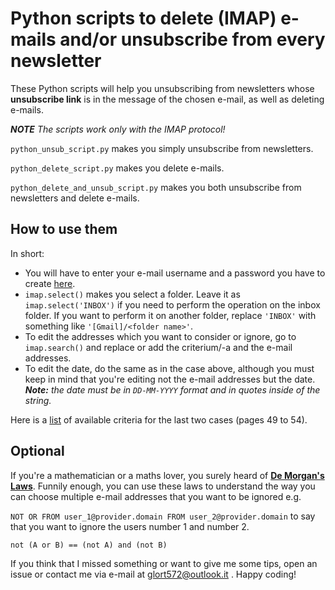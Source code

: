# Python scripts to delete (IMAP) e-mails and/or unsubscribe from every newsletter

These Python scripts will help you unsubscribing from newsletters whose **unsubscribe link** is in the message of the chosen e-mail, as well as deleting e-mails.

**_NOTE_** _The scripts work only with the IMAP protocol!_

`python_unsub_script.py` makes you simply unsubscribe from newsletters.

`python_delete_script.py` makes you delete e-mails.

`python_delete_and_unsub_script.py` makes you both unsubscribe from newsletters and delete e-mails.

## How to use them

In short:

- You will have to enter your e-mail username and a password you have to create [here](https://support.google.com/accounts/answer/185833?hl=en&sjid=11205608307902457777-EU).
- `imap.select()` makes you select a folder. Leave it as `imap.select('INBOX')` if you need to perform the operation on the inbox folder. If you want to perform it on another folder, replace `'INBOX'` with something like `'[Gmail]/<folder name>'`.
- To edit the addresses which you want to consider or ignore, go to `imap.search()` and replace or add the criterium/-a and the e-mail addresses.
- To edit the date, do the same as in the case above, although you must keep in mind that you're editing not the e-mail addresses but the date.
___Note:__ the date must be in `DD-MM-YYYY` format and in quotes inside of the string._

Here is a [list](https://www.rfc-editor.org/rfc/rfc3501#section-6.4.4) of available criteria for the last two cases (pages 49 to 54).

## Optional
If you're a mathematician or a maths lover, you surely heard of **[De Morgan's Laws](https://en.wikipedia.org/wiki/De_Morgan%27s_laws)**. Funnily enough, you can use these laws to understand the way you can choose multiple e-mail addresses that you want to be ignored e.g.

`NOT OR FROM user_1@provider.domain FROM user_2@provider.domain` to say that you want to ignore the users number 1 and number 2.

`not (A or B) == (not A) and (not B)`

If you think that I missed something or want to give me some tips, open an issue or contact me via e-mail at glort572@outlook.it .
Happy coding!